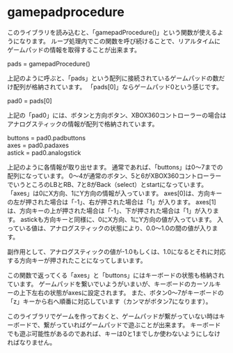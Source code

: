 gamepadprocedure
================
このライブラリを読み込むと、「gamepadProcedure()」という関数が使えるようになります。
ループ処理内でこの関数を呼び続けることで、リアルタイムにゲームパッドの情報を取得することが出来ます。

pads = gamepadProcedure()  

上記のように呼ぶと、「pads」という配列に接続されているゲームパッドの数だけ配列が格納されています。
「pads[0]」ならゲームパッド0という感じです。

pad0 = pads[0]  

上記の「pad0」には、ボタンと方向ボタン、XBOX360コントローラーの場合はアナログスティックの情報が配列で格納されています。

buttons = pad0.padbuttons  
axes = pad0.padaxes  
astick = pad0.analogstick  

上記のように各情報が取り出せます。
通常であれば、「buttons」は0〜7までの配列になっています。
0〜4が通常のボタン、5と6がXBOX360コントローラーでいうところのLBとRB、7と8がBack（select）とstartになっています。
「axes」は0にX方向、1にY方向の情報が入っています。
axes[0]は、方向キーの左が押された場合は「-1」、右が押された場合は「1」が入ります。
axes[1]は、方向キーの上が押された場合は「-1」、下が押された場合は「1」が入ります。
astickも方向キーと同様に、0にX方向、1にY方向の値が入っています。
入っている値は、アナログスティックの状態により、0.0〜1.0の間の値が入ります。

副作用として、アナログスティックの値が-1.0もしくは、1.0になるとそれに対応する方向キーが押されたことになってしまいます。

この関数で返ってくる「axes」と「buttons」にはキーボードの状態も格納されています。
ゲームパッドを繋いでいようがいまいが、キーボードのカーソルキーの上下左右の状態がaxesに設定されます。
また、ボタン0〜7がキーボードの「z」キーから右へ順番に対応しています（カンマがボタン7になります）。

このライブラリでゲームを作っておくと、ゲームパッドが繋がっていない時はキーボードで、繋がっていればゲームパッドで遊ぶことが出来ます。
キーボードでも遊ぶ可能性があるのであれば、キーは0と1までしか使わないようにしなければなりません。

